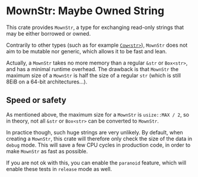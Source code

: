 MownStr: Maybe Owned String
===========================

This crate provides `MownStr`,
a type for exchanging read-only strings that may be either borrowed or owned.

Contrarily to other types (such as for example [`Cow<str>`]),
`MownStr` does not aim to be mutable nor generic,
which allows it to be fast and lean.

Actually, a `MownStr` takes no more memory than a regular `&str` or `Box<str>`,
and has a minimal runtime overhead.
The drawback is that `MownStr` the maximum size of a `MownStr`
is half the size of a regular `str`
(which is still 8EiB on a 64-bit architectures...).


## Speed or safety

As mentioned above, the maximum size for a `MownStr` is `usize::MAX / 2`,
so in theory, not all `&str` or `Box<str>` can be converted to `MownStr`.

In practice though, such huge strings are very unlikely.
By default, when creating a `MownStr`,
this crate will therefore only check the size of the data in `debug` mode.
This will save a few CPU cycles in production code,
in order to make `MownStr` as fast as possible.

If you are not ok with this,
you can enable the `paranoid` feature,
which will enable these tests in `release` mode as well.

[`Cow<str>`]: https://doc.rust-lang.org/std/borrow/enum.Cow.html
